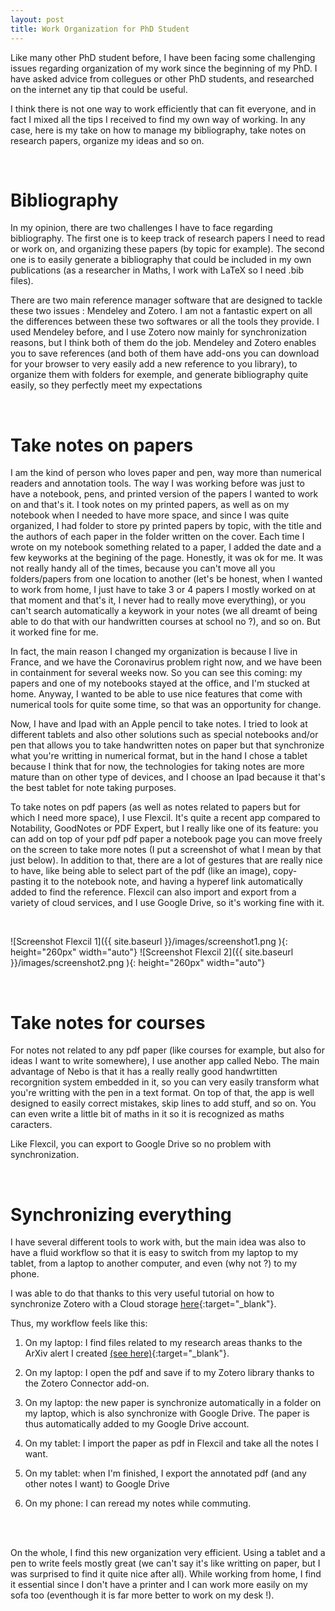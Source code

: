 ```yaml
---
layout: post
title: Work Organization for PhD Student
---
```


Like many other PhD student before, I have been facing some challenging issues regarding organization of my work since the beginning of my PhD. I have asked advice from collegues or other PhD students, and researched on the internet any tip that could be useful.

I think there is not one way to work efficiently that can fit everyone, and in fact I mixed all the tips I received to find my own way of working. In any case, here is my take on how to manage my bibliography, take notes on research papers, organize my ideas and so on.

<br/>

# Bibliography

In my opinion, there are two challenges I have to face regarding bibliography. The first one is to keep track of research papers I need to read or work on, and organizing these papers (by topic for example). The second one is to easily generate a bibliography that could be included in my own publications (as a researcher in Maths, I work with LaTeX so I need .bib files).

There are two main reference manager software that are designed to tackle these two issues : Mendeley and Zotero. I am not a fantastic expert on all the differences between these two softwares or all the tools they provide. I used Mendeley before, and I use Zotero now mainly for synchronization reasons, but I think both of them do the job.
Mendeley and Zotero enables you to save references (and both of them have add-ons you can download for your browser to very easily add a new reference to you library), to organize them with folders for exemple, and generate bibliography quite easily, so they perfectly meet my expectations

<br/>

# Take notes on papers

I am the kind of person who loves paper and pen, way more than numerical readers and annotation tools. The way I was working before was just to have a notebook, pens, and printed version of the papers I wanted to work on and that's it.
I took notes on my printed papers, as well as on my notebook when I needed to have more space, and since I was quite organized, I had folder to store py printed papers by topic, with the title and the authors of each paper in the folder written on the cover. Each time I wrote on my notebook something related to a paper, I added the date and a few keyworks at the begining of the page.
Honestly, it was ok for me. It was not really handy all of the times, because you can't move all you folders/papers from one location to another (let's be honest, when I wanted to work from home, I just have to take 3 or 4 papers I mostly worked on at that moment and that's it, I never had to really move everything), or you can't search automatically a keywork in your notes (we all dreamt of being able to do that with our handwritten courses at school no ?), and so on. But it worked fine for me.

In fact, the main reason I changed my organization is because I live in France, and we have the Coronavirus problem right now, and we have been in containment for several weeks now. So you can see this coming: my papers and one of my notebooks stayed at the office, and I'm stucked at home. Anyway, I wanted to be able to use nice features that come with numerical tools for quite some time, so that was an opportunity for change.

Now, I have and Ipad with an Apple pencil to take notes. I tried to look at different tablets and also other solutions such as special notebooks and/or pen that allows you to take handwritten notes on paper but that synchronize what you're writting in numerical format, but in the hand I chose a tablet because I think that for now, the technologies for taking notes are more mature than on other type of devices, and I choose an Ipad because it that's the best tablet for note taking purposes.

To take notes on pdf papers (as well as notes related to papers but for which I need more space), I use Flexcil. It's quite a recent app compared to Notability, GoodNotes or PDF Expert, but I really like one of its feature: you can add on top of your pdf pdf paper a notebook page you can move freely on the screen to take more notes (I put a screenshot of what I mean by that just below).
In addition to that, there are a lot of gestures that are really nice to have, like being able to select part of the pdf (like an image), copy-pasting it to the notebook note, and having a hyperef link automatically added to find the reference.
Flexcil can also import and export from a variety of cloud services, and I use Google Drive, so it's working fine with it.

<br/>

![Screenshot Flexcil 1]({{ site.baseurl }}/images/screenshot1.png ){: height="260px" width="auto"}   ![Screenshot Flexcil 2]({{ site.baseurl }}/images/screenshot2.png ){: height="260px" width="auto"}

<br/>

# Take notes for courses

For notes not related to any pdf paper (like courses for example, but also for ideas I want to write somewhere), I use another app called Nebo. The main advantage of Nebo is that it has a really really good handwrtitten recorgnition system embedded in it, so you can very easily transform what you're writting with the pen in a text format.
On top of that, the app is well designed to easily correct mistakes, skip lines to add stuff, and so on. You can even write a little bit of maths in it so it is recognized as maths caracters.

Like Flexcil, you can export to Google Drive so no problem with synchronization.

<br/>

# Synchronizing everything

I have several different tools to work with, but the main idea was also to have a fluid workflow so that it is easy to switch from my laptop to my tablet, from a laptop to another computer, and even (why not ?) to my phone.

I was able to do that thanks to this very useful tutorial on how to synchronize Zotero with a Cloud storage [here](https://www.researchgate.net/publication/325828616_Tutorial_The_Best_Reference_Manager_Setup_Zotero_ZotFile_Cloud_Storage "Zotero to Cloud storage tutorial"){:target="_blank"}.

Thus, my workflow feels like this:

1) On my laptop: I find files related to my research areas thanks to the ArXiv alert I created [(see here)](https://mgoibert.github.io/ArXiv-Alert/ "ArXiv Alert post"){:target="_blank"}.

2) On my laptop: I open the pdf and save if to my Zotero library thanks to the Zotero Connector add-on.

3) On my laptop: the new paper is synchronize automatically in a folder on my laptop, which is also synchronize with Google Drive. The paper is thus automatically added to my Google Drive account.

4) On my tablet: I import the paper as pdf in Flexcil and take all the notes I want.

5) On my tablet: when I'm finished, I export the annotated pdf (and any other notes I want) to Google Drive

6) On my phone: I can reread my notes while commuting.


<br/>
<br/>

On the whole, I find this new organization very efficient. Using a tablet and a pen to write feels mostly great (we can't say it's like writting on paper, but I was surprised to find it quite nice after all). While working from home, I find it essential since I don't have a printer and I can work more easily on my sofa too (eventhough it is far more better to work on my desk !).
